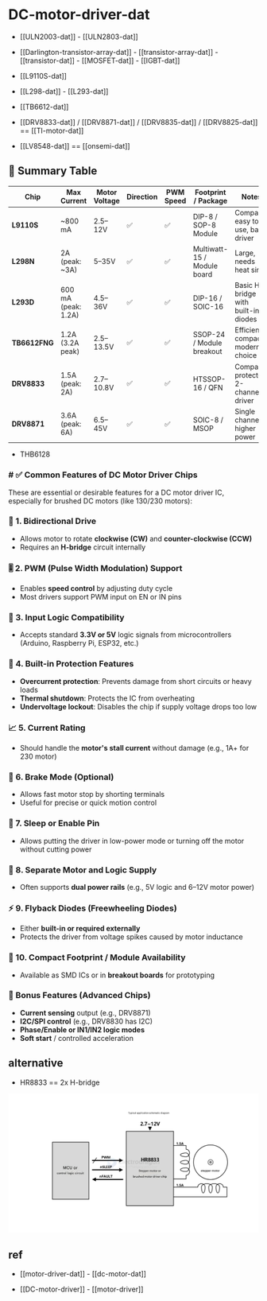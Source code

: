 
# DC-motor-driver-dat

- [[ULN2003-dat]] - [[ULN2803-dat]]

- [[Darlington-transistor-array-dat]] - [[transistor-array-dat]] - [[transistor-dat]] - [[MOSFET-dat]] - [[IGBT-dat]]

- [[L9110S-dat]]

- [[L298-dat]] - [[L293-dat]]

- [[TB6612-dat]]

- [[DRV8833-dat]] / [[DRV8871-dat]] / [[DRV8835-dat]] / [[DRV8825-dat]] == [[TI-motor-dat]]

- [[LV8548-dat]] == [[onsemi-dat]]


## 🧾 Summary Table

| Chip          | Max Current         | Motor Voltage | Direction | PWM Speed | Footprint / Package         | Notes                                |
| ------------- | ------------------- | ------------- | --------- | --------- | --------------------------- | ------------------------------------ |
| **L9110S**    | ~800 mA             | 2.5–12V       | ✅         | ✅         | DIP-8 / SOP-8 Module        | Compact, easy to use, basic driver   |
| **L298N**     | 2A (peak: ~3A)      | 5–35V         | ✅         | ✅         | Multiwatt-15 / Module board | Large, needs heat sink               |
| **L293D**     | 600 mA (peak: 1.2A) | 4.5–36V       | ✅         | ✅         | DIP-16 / SOIC-16            | Basic H-bridge with built-in diodes  |
| **TB6612FNG** | 1.2A (3.2A peak)    | 2.5–13.5V     | ✅         | ✅         | SSOP-24 / Module breakout   | Efficient, compact, modern choice    |
| **DRV8833**   | 1.5A (peak: 2A)     | 2.7–10.8V     | ✅         | ✅         | HTSSOP-16 / QFN             | Compact, protected, 2-channel driver |
| **DRV8871**   | 3.6A (peak: 6A)     | 6.5–45V       | ✅         | ✅         | SOIC-8 / MSOP               | Single channel, higher power         |

- THB6128




### # ✅ Common Features of DC Motor Driver Chips

These are essential or desirable features for a DC motor driver IC, especially for brushed DC motors (like 130/230 motors):

### 🔁 1. Bidirectional Drive
- Allows motor to rotate **clockwise (CW)** and **counter-clockwise (CCW)**
- Requires an **H-bridge** circuit internally

### 🎚️ 2. PWM (Pulse Width Modulation) Support
- Enables **speed control** by adjusting duty cycle
- Most drivers support PWM input on EN or IN pins

### 🧠 3. Input Logic Compatibility
- Accepts standard **3.3V or 5V** logic signals from microcontrollers (Arduino, Raspberry Pi, ESP32, etc.)

### 🔐 4. Built-in Protection Features
- **Overcurrent protection**: Prevents damage from short circuits or heavy loads
- **Thermal shutdown**: Protects the IC from overheating
- **Undervoltage lockout**: Disables the chip if supply voltage drops too low

### 📈 5. Current Rating
- Should handle the **motor's stall current** without damage (e.g., 1A+ for 230 motor)

### 🧲 6. Brake Mode (Optional)
- Allows fast motor stop by shorting terminals
- Useful for precise or quick motion control

### 🔄 7. Sleep or Enable Pin
- Allows putting the driver in low-power mode or turning off the motor without cutting power

### 🔌 8. Separate Motor and Logic Supply
- Often supports **dual power rails** (e.g., 5V logic and 6–12V motor power)

### ⚡ 9. Flyback Diodes (Freewheeling Diodes)
- Either **built-in or required externally**
- Protects the driver from voltage spikes caused by motor inductance

### 🧩 10. Compact Footprint / Module Availability
- Available as SMD ICs or in **breakout boards** for prototyping

### 📘 Bonus Features (Advanced Chips)
- **Current sensing** output (e.g., DRV8871)
- **I2C/SPI control** (e.g., DRV8830 has I2C)
- **Phase/Enable or IN1/IN2 logic modes**
- **Soft start** / controlled acceleration



## alternative 

- HR8833 == 2x H-bridge

![](2025-05-04-14-07-37.png)


## ref 

- [[motor-driver-dat]] - [[dc-motor-dat]]

- [[DC-motor-driver]] - [[motor-driver]]